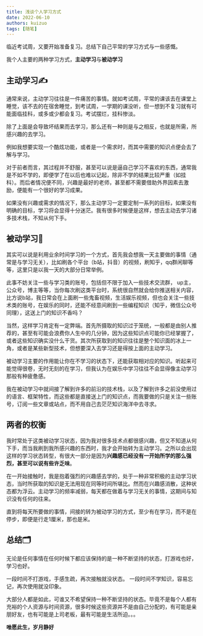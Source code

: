 ```yaml
---
title: 浅谈个人学习方式
date: 2022-06-10
authors: kuizuo
tags: [随笔]
---
```


临近考试周，又要开始准备复习。总结下自己平常的学习方式与一些感慨。

<!-- truncate -->

我个人主要的两种学习方式，**主动学习**与**被动学习**

## 主动学习✍

通常来说，主动学习往往是一件痛苦的事情。就如考试周，平常的课该去在课堂上睡觉，该不去的在宿舍睡觉，到考试周，一学期的课没听，但一想到不复习就有可能面临挂科，或多或少都会复习。考试摆烂，挂科惨淡。

除了上面是会导致坏结果而去学习，那么还有一种则是与之相反，也就是所需，所感兴趣的去学习。

例如我想要实现一个酷炫功能，或者是一个需求时，而其中需要的知识点便会去了解与学习。

对于前者而言，其过程并不舒服，甚至可以说是逼自己学习不喜欢的东西，通常我是不如不学的，即便学了在以后也难以记起，除非不学的结果比较严重（如挂科）。而后者情况便不同，兴趣是最好的老师，甚至都不需要借助外界因素去激励，便能有一个很好的学习成果。

如果没有兴趣或需求的情况下，那么主动学习一定要定制一系列的目标，如果没有明确的目标，学习将会显得十分迷茫。我有很多时候便是这样，想去主动去学习诸多技术栈，不知从何下手。

## 被动学习📘

其实可以说是利用业余时间学习的一个方式，首先我会想我一天主要做的事情（通常是与学习无关），比如刷各个平台（b站，抖音）的视频，刷知乎，qq群闲聊等等，这里只是以我一天的大部分日常举例。

此事不妨关注一些与学习类的账号，包括但不限于加入一些技术交流群， up主，公众号，博主等等，当你每次刷这类平台时，系统很自然就会给你推送相关内容，比方说b站，我日常会在上面刷一些鬼畜视频，生活娱乐视频，但也会关注一些技术类的账号，在娱乐的同时，还能不经意间刷到一些编程知识（知乎，微信公众号同理），这送上门的知识不香吗？

当然，这样学习肯定有一定弊端。首先所摄取的知识过于笼统，一般都是由别人推荐的，甚至有可能会浪费你人生中的几分钟，因为这些知识点可能你已经掌握了，或者这些知识确实没什么干货。其次所获取到的知识往往是整个知识面的冰上一角，或者是某些新型技术，但想要深入去学习还是得按上面的主动学习。

被动学习主要的作用能让你在不学习的状态下，还能获取相对应的知识。听起来可能觉得很卷，无时无刻的在学习，但我认为在娱乐中学习往往不会显得像主动学习那般有种疲惫感。

我在被动学习中就间接了解到许多的前沿的技术栈，以及了解到许多之前没使用过的语言、框架特性，而这些都是直接送上门的知识点，而我要做的只是关注一些账号，订阅一些文章或站点，而不用自己去茫茫知识海洋中去寻求。

## 两者的权衡

我时常处于这类被动学习状态，因为我对很多技术点都很感兴趣，但又不知道从何下手，而当我刷到我所感兴趣的东西时，我才会开始转为主动学习。之所以会出现这样的学习状态转型，有很大一部分是因为**兴趣感已经没有一开始所学的那么强烈，甚至可以说有些许乏味**。

在一开始接触时，我是抱着强烈的兴趣感去学的，处于一种非常积极的主动学习状态，当时所获取的知识是无法用现在同等时间所堪比。然而在兴趣感消散，这种状态都为浮云。主动学习的频率减弱，每天都在做着与学习无关的事情，这期间与知识没有任何的往来。

直到将每天所要做的事情，间接的转为被动学习的方式，至少有在学习，而不是在停步，即便是行走1厘米，那也是米。

## 总结🗂

无论是任何事情在任何时候下都应该保持的是一种不断坚持的状态，打游戏也好，学习也好。

一段时间不打游戏，手感生疏，再次接触就没状态。
一段时间不学知识，容易忘记，再次使用就没印象。

大部分人都是如此，可谁又不希望保持一种不断坚持的状态。毕竟不是每个人都有充裕的个人资源与时间资源，很多时候这些资源并不是由自己分配的，有可能是亲朋好友，也有可能是上司老板，最有可能是生活所迫。。。

**唯愿此生，岁月静好**

